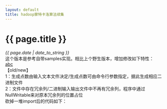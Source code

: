 ```yaml
---
layout: default
title: hadoop蒙特卡洛算法续集
---
```

# {{ page.title }}
*{{ page.date | date_to_string }}*   
这个版本是参考自带samples实现。相比上个野生版本，增加修改如下特性：   
<a href="abc">abc</a>   
【old/new】   
1：生成点数由输入文本文件决定/生成点数可由命令行参数指定，据此生成相应二进制文件   
2：文件中存在冗余列/二进制输入输出文件中不再有冗余列，程序中通过NullWritable来对原本冗余列的位置占位   
砍掉一堆import后的代码如下：   
